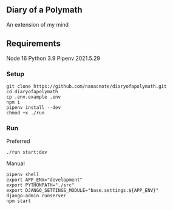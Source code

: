## Diary of a Polymath

An extension of my mind

## Requirements

Node 16
Python 3.9
Pipenv 2021.5.29

### Setup

```
git clone https://github.com/nanacnote/diaryofapolymath.git
cd diaryofapolymath
cp .env.example .env
npm i
pipenv install --dev
chmod +x ./run
```

### Run

Preferred

```
./run start:dev
```

Manual

```
pipenv shell
export APP_ENV="development"
export PYTHONPATH="./src"
export DJANGO_SETTINGS_MODULE="base.settings.${APP_ENV}"
django-admin runserver
npm start
```
